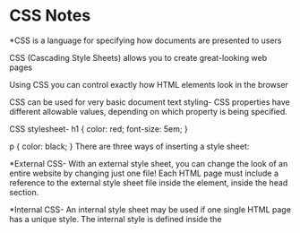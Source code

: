 
# CSS Notes  
*CSS is a language for specifying how documents are presented to users 

CSS (Cascading Style Sheets) allows you to create great-looking web pages

Using CSS you can control exactly how HTML elements look in the browser

CSS can be used for very basic document text styling-
CSS properties have different allowable values, depending on which property is being specified. 

CSS stylesheet-
h1 {
    color: red;
    font-size: 5em;
}

p {
    color: black;
}
There are three ways of inserting a style sheet:

*External CSS- 
With an external style sheet, you can change the look of an entire website by changing just one file!
Each HTML page must include a reference to the external style sheet file inside the <link> element, inside the head section.

*Internal CSS-
An internal style sheet may be used if one single HTML page has a unique style.
The internal style is defined inside the <style> element, inside the head section.

*Inline CSS-
An inline style may be used to apply a unique style for a single element.
To use inline styles, add the style attribute to the relevant element. The style attribute can contain any CSS property. 

*CSS Comments-
Comments are used to explain the code, and may help when you edit the source code at a later date.
Comments are ignored by browsers.
A CSS comment is placed inside the <style> element, and starts with /* and ends with */
are not displayed in the browser, but they can help document your source code.

*CSS Colors-
body {
  color: red;
}

h1 {
  color: #00ff00;
}

p.ex {
  color: rgb(0,0,255);
}
Colors are specified using predefined color names, or RGB, HEX, HSL, RGBA, HSLA values.
<h1 style="color:Tomato;">Hello World</h1>
<p style="color:DodgerBlue;">Lorem ipsum...</p>
<p style="color:MediumSeaGreen;">Ut wisi enim...</p>

*Important Property-
The !important rule in CSS is used to add more importance to a property/value than normal.
In fact, if you use the !important rule, it will override ALL previous styling rules for that specific property on that element!
